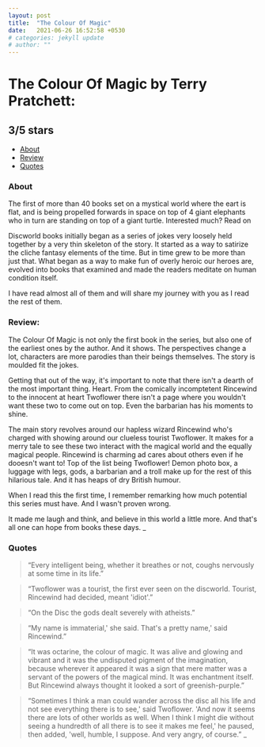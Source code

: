 ```yaml
---
layout: post
title:  "The Colour Of Magic"
date:   2021-06-26 16:52:58 +0530
# categories: jekyll update
# author: ""
---
```


# The Colour Of Magic by Terry Pratchett: 

## 3/5 stars


- [About](#about)
- [Review](#review)
- [Quotes](#quotes)

### About

The first of more than 40 books set on a mystical world where the eart is flat, and is being propelled forwards in space on top of 4 giant elephants who in turn are standing on top of a giant turtle. Interested much? Read on

Discworld books initially began as a series of jokes very loosely held together by a very thin skeleton of the story. It started as a way to satirize the cliche fantasy elements of the time. But in time grew to be more than just that. What began as a way to make fun of overly heroic our heroes are, evolved into books that examined and made the readers meditate on human condition itself.

I have read almost all of them and will share my journey with you as I read the rest of them.

### Review:

The Colour Of Magic is not only the first book in the series, but also one of the earliest ones by the author. And it shows. The perspectives change a lot, characters are more parodies than their beings themselves. The story is moulded fit the jokes. 

Getting that out of the way, it's important to note that there isn't a dearth of the most important thing. Heart. From the comically incomptetent Rincewind to the innocent at heart Twoflower there isn't a page where you wouldn't want these two to come out on top. Even the barbarian has his moments to shine.

The main story revolves around our hapless wizard Rincewind who's charged with showing around our clueless tourist Twoflower. It makes for a merry tale to see these two interact with the magical world and the equally magical people. Rincewind is charming ad cares about others even if he dooesn't want to! Top of the list being Twoflower! Demon photo box, a luggage with legs, gods, a barbarian and a troll make up for the rest of this hilarious tale. And it has heaps of dry British humour.

When I read this the first time, I remember remarking how much potential this series must have. And I wasn't proven wrong. 

It made me laugh and think, and believe in this world a little more. And that's all one can hope from books these days.
_

### Quotes

> “Every intelligent being, whether it breathes or not, coughs nervously at some time in its life.”

> “Twoflower was a tourist, the first ever seen on the discworld. Tourist, Rincewind had decided, meant 'idiot'.”

> “On the Disc the gods dealt severely with atheists.”

> “My name is immaterial,' she said. That's a pretty name,' said Rincewind.”

> “It was octarine, the colour of magic. It was alive and glowing and vibrant and it was the undisputed pigment of the imagination, because wherever it appeared it was a sign that mere matter was a servant of the powers of the magical mind. It was enchantment itself.
> But Rincewind always thought it looked a sort of greenish-purple.”

> “Sometimes I think a man could wander across the disc all his life and not see everything there is to see,' said Twoflower. 'And now it seems there are lots of other worlds as well. When I think I might die without seeing a hundredth of all there is to see it makes me feel,' he paused, then added, 'well, humble, I suppose. And very angry, of course.”
_
